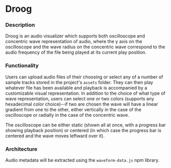 # Droog

### Description

Droog is an audio visualizer which supports both oscilloscope and concentric wave representation of audio, where the y axis on the oscilloscope and the wave radius on the concentric wave correspond to the audio frequency of the file being played at its current play position.

### Functionality

Users can upload audio files of their choosing or select any of a number of sample tracks stored in the project's `assets` folder. They can then play whatever file has been available and playback is accompanied by a customizable visual representation. In addition to the choice of what type of wave representation, users can select one or two colors (supports any hexadecimal color choice)--if two are chosen the wave will have a linear gradient from one to the other, either vertically in the case of the oscilloscope or radially in the case of the concentric wave.

The oscilloscope can be either static (shown all at once, with a progress bar showing playback position) or centered (in which case the progress bar is centered and the wave moves leftward over it).

### Architecture

Audio metadata will be extracted using the `waveform-data.js` npm library.
